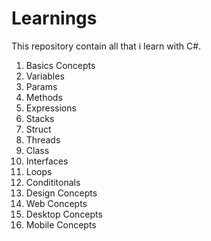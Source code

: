 # Learnings

This repository contain all that i learn with C#.

1. Basics Concepts
  1. Variables
  2. Params
  3. Methods
  4. Expressions
  5. Stacks
  6. Struct
  7. Threads
  8. Class
  9. Interfaces
  10. Loops
  11. Condititonals
3. Design Concepts
4. Web Concepts
5. Desktop Concepts
6. Mobile Concepts
